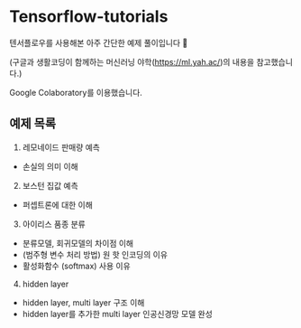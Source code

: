 # Tensorflow-tutorials

텐서플로우를 사용해본 아주 간단한 예제 풀이입니다 🐥

(구글과 생활코딩이 함께하는 머신러닝 야학(https://ml.yah.ac/)의 내용을 참고했습니다.)

Google Colaboratory를 이용했습니다.

## 예제 목록
1. 레모네이드 판매량 예측
- 손실의 의미 이해

2. 보스턴 집값 예측
- 퍼셉트론에 대한 이해

3. 아이리스 품종 분류
- 분류모델, 회귀모델의 차이점 이해
- (범주형 변수 처리 방법) 원 핫 인코딩의 이유
- 활성화함수 (softmax) 사용 이유

4. hidden layer
- hidden layer, multi layer 구조 이해
- hidden layer를 추가한 multi layer 인공신경망 모델 완성
